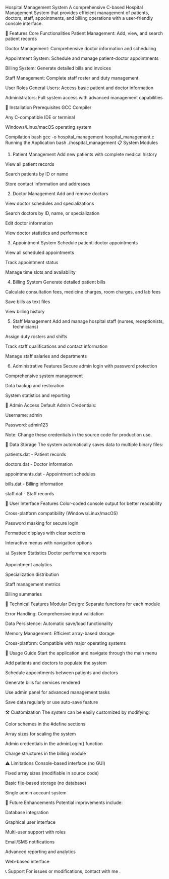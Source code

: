 Hospital Management System
A comprehensive C-based Hospital Management System that provides efficient management of patients, doctors, staff, appointments, and billing operations with a user-friendly console interface.

🏥 Features
Core Functionalities
Patient Management: Add, view, and search patient records

Doctor Management: Comprehensive doctor information and scheduling

Appointment System: Schedule and manage patient-doctor appointments

Billing System: Generate detailed bills and invoices

Staff Management: Complete staff roster and duty management

User Roles
General Users: Access basic patient and doctor information

Administrators: Full system access with advanced management capabilities

🚀 Installation
Prerequisites
GCC Compiler

Any C-compatible IDE or terminal

Windows/Linux/macOS operating system

Compilation
bash
gcc -o hospital_management hospital_management.c
Running the Application
bash
./hospital_management
📋 System Modules
1. Patient Management
Add new patients with complete medical history

View all patient records

Search patients by ID or name

Store contact information and addresses

2. Doctor Management
Add and remove doctors

View doctor schedules and specializations

Search doctors by ID, name, or specialization

Edit doctor information

View doctor statistics and performance

3. Appointment System
Schedule patient-doctor appointments

View all scheduled appointments

Track appointment status

Manage time slots and availability

4. Billing System
Generate detailed patient bills

Calculate consultation fees, medicine charges, room charges, and lab fees

Save bills as text files

View billing history

5. Staff Management
Add and manage hospital staff (nurses, receptionists, technicians)

Assign duty rosters and shifts

Track staff qualifications and contact information

Manage staff salaries and departments

6. Administrative Features
Secure admin login with password protection

Comprehensive system management

Data backup and restoration

System statistics and reporting

🔐 Admin Access
Default Admin Credentials:

Username: admin

Password: admin123

Note: Change these credentials in the source code for production use.

💾 Data Storage
The system automatically saves data to multiple binary files:

patients.dat - Patient records

doctors.dat - Doctor information

appointments.dat - Appointment schedules

bills.dat - Billing information

staff.dat - Staff records

🎨 User Interface Features
Color-coded console output for better readability

Cross-platform compatibility (Windows/Linux/macOS)

Password masking for secure login

Formatted displays with clear sections

Interactive menus with navigation options

📊 System Statistics
Doctor performance reports

Appointment analytics

Specialization distribution

Staff management metrics

Billing summaries

🔧 Technical Features
Modular Design: Separate functions for each module

Error Handling: Comprehensive input validation

Data Persistence: Automatic save/load functionality

Memory Management: Efficient array-based storage

Cross-platform: Compatible with major operating systems

📝 Usage Guide
Start the application and navigate through the main menu

Add patients and doctors to populate the system

Schedule appointments between patients and doctors

Generate bills for services rendered

Use admin panel for advanced management tasks

Save data regularly or use auto-save feature

🛠️ Customization
The system can be easily customized by modifying:

Color schemes in the #define sections

Array sizes for scaling the system

Admin credentials in the adminLogin() function

Charge structures in the billing module

⚠️ Limitations
Console-based interface (no GUI)

Fixed array sizes (modifiable in source code)

Basic file-based storage (no database)

Single admin account system

🔄 Future Enhancements
Potential improvements include:

Database integration

Graphical user interface

Multi-user support with roles

Email/SMS notifications

Advanced reporting and analytics

Web-based interface

📞 Support
For issues or modifications, contact with me .
